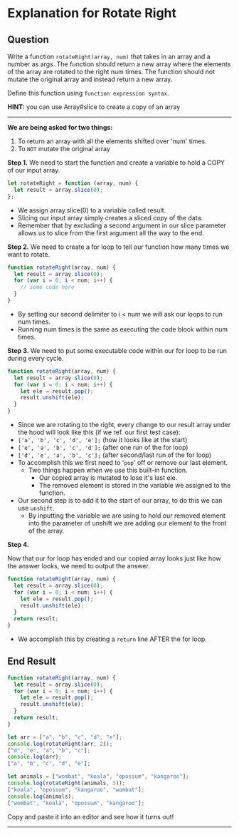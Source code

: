 # **Explanation for Rotate Right**

## Question

Write a function `rotateRight(array, num)` that takes in an array and a number as args.
The function should return a new array where the elements of the array are rotated to the right num times.
The function should not mutate the original array and instead return a new array.

Define this function using `function expression syntax`.

**HINT:** you can use Array#slice to create a copy of an array

---

**We are being asked for two things:**

1. To return an array with all the elements shifted over 'num' times.
2. To `NOT` mutate the original array

**Step 1.**
We need to start the function and create a variable to hold a COPY of our input array.

```js
let rotateRight = function (array, num) {
  let result = array.slice(0);
};
```

- We assign array.slice(0) to a variable called result.
- Slicing our input array simply creates a sliced copy of the data.
- Remember that by excluding a second argument in our slice parameter allows us to slice from the first argument all the way to the end.

**Step 2.**
We need to create a for loop to tell our function how many times we want to rotate.

```js
function rotateRight(array, num) {
  let result = array.slice(0);
  for (var i = 0; i < num; i++) {
    // some code here
  }
}
```

- By setting our second delimiter to i < num we will ask our loops to run num times.
- Running num times is the same as executing the code block within num times.

**Step 3.**
We need to put some executable code within our for loop to be run during every cycle.

```js
function rotateRight(array, num) {
  let result = array.slice(0);
  for (var i = 0; i < num; i++) {
    let ele = result.pop();
    result.unshift(ele);
  }
}
```

- Since we are rotating to the right, every change to our result array under the hood will look like this (if we ref. our first test case):
- `['a', 'b', 'c', 'd', 'e'];` (how it looks like at the start)
- `['e', 'a', 'b', 'c', 'd'];` (after one run of the for loop)
- `['d', 'e', 'a', 'b', 'c'];` (after second/last run of the for loop)
- To accomplish this we first need to '`pop`' off or remove our last element.
  - Two things happen when we use this built-in function.
    - Our copied array is mutated to lose it's last ele.
    - The removed element is stored in the variable we assigned to the function.
- Our second step is to add it to the start of our array, to do this we can use `unshift`.
  - By inputting the variable we are using to hold our removed element into the parameter of unshift we are adding our element to the front of the array.

**Step 4.**

Now that our for loop has ended and our copied array looks just like how the answer looks, we need to output the answer.

```js
function rotateRight(array, num) {
  let result = array.slice(0);
  for (var i = 0; i < num; i++) {
    let ele = result.pop();
    result.unshift(ele);
  }
  return result;
}
```

- We accomplish this by creating a `return` line AFTER the for loop.

## **End Result**

```js
function rotateRight(array, num) {
  let result = array.slice(0);
  for (var i = 0; i < num; i++) {
    let ele = result.pop();
    result.unshift(ele);
  }
  return result;
}
```

```js
let arr = ["a", "b", "c", "d", "e"];
console.log(rotateRight(arr, 2));
["d", "e", "a", "b", "c"];
console.log(arr);
["a", "b", "c", "d", "e"];
```

```js
let animals = ["wombat", "koala", "opossum", "kangaroo"];
console.log(rotateRight(animals, 3));
["koala", "opossum", "kangaroo", "wombat"];
console.log(animals);
["wombat", "koala", "opossum", "kangaroo"];
```

Copy and paste it into an editor and see how it turns out!

---
